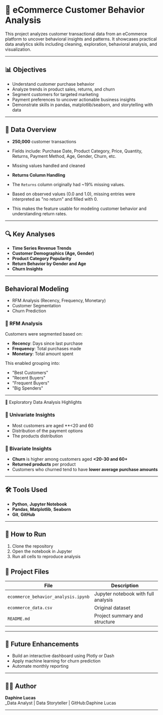 # 🛒 eCommerce Customer Behavior Analysis

This project analyzes customer transactional data from an eCommerce platform to uncover behavioral insights and patterns. It showcases practical data analytics skills including cleaning, exploration, behavioral analysis, and visualization.

---

## 📊 Objectives

- Understand customer purchase behavior
- Analyze trends in product sales, returns, and churn
- Segment customers for targeted marketing
- Payment preferences to uncover actionable business insights
- Demonstrate skills in pandas, matplotlib/seaborn, and storytelling with data

---

## 🧹 Data Overview

- **250,000** customer transactions
- Fields include: Purchase Date, Product Category, Price, Quantity, Returns, Payment Method, Age, Gender, Churn, etc.
- Missing values handled and cleaned
- **Returns Column Handling**

- The `Returns` column originally had ~19% missing values.
- Based on observed values (0.0 and 1.0), missing entries were interpreted as "no return" and filled with 0.
- This makes the feature usable for modeling customer behavior and understanding return rates.


---

## 🔍 Key Analyses

- **Time Series Revenue Trends**
- **Customer Demographics (Age, Gender)**
- **Product Category Popularity**
- **Return Behavior by Gender and Age**
- **Churn Insights**

---

## Behavioral Modeling 

- RFM Analysis (Recency, Frequency, Monetary)
- Customer Segmentation
- Churn Prediction
### 🧠 RFM Analysis

Customers were segmented based on:
- **Recency**: Days since last purchase
- **Frequency**: Total purchases made
- **Monetary**: Total amount spent

This enabled grouping into:
- "Best Customers"
- "Recent Buyers"
- "Frequent Buyers"
- "Big Spenders"

---
 🧪 Exploratory Data Analysis Highlights

### 🔹 Univariate Insights
- Most customers are aged **<20 and 60
- Distribution of the payment options
- The products distribution

### 🔹 Bivariate Insights
- **Churn** is higher among customers aged **<20-30 and 60+**
- **Returned products** per product
- Customers who churned tend to have **lower average purchase amounts**


---

## 🛠️ Tools Used
- **Python**, **Jupyter Notebook**
- **Pandas**, **Matplotlib**, **Seaborn**
- **Git**, **GitHub**

---

## 🚀 How to Run
1. Clone the repository
2. Open the notebook in Jupyter
3. Run all cells to reproduce analysis


## 📁 Project Files

| File | Description |
|------|-------------|
| `ecommerce_behavior_analysis.ipynb` | Jupyter notebook with full analysis |
| `ecommerce_data.csv` | Original dataset |
| `README.md` | Project summary and structure |

---

## 🚀 Future Enhancements

- Build an interactive dashboard using Plotly or Dash
- Apply machine learning for churn prediction
- Automate monthly reporting

---

## 🙋‍♀️ Author

**Daphine Lucas**  
_Data Analyst | Data Storyteller | GitHub:Daphine Lucas

---


